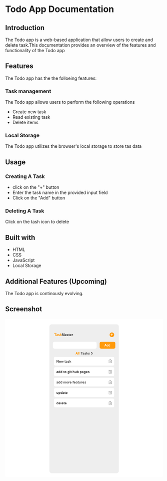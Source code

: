 # Todo App Documentation

## Introduction

The Todo app is a web-based application that allow users to create and delete task.This documentation provides an overview of the features and functionality of the Todo app

## Features

The Todo app has the the folloeing features:

### Task management

The Todo app allows users to perform the following operations

- Create new task
- Read existing task
- Delete items

### Local Storage

The Todo app utilizes the browser's local storage to store tas data

## Usage

### Creating A Task

- click on the "+" button
- Enter the task name in the provided input field
- Click on the "Add" button

### Deleting A Task

Click on the tash icon to delete

## Built with

- HTML
- CSS
- JavaScript
- Local Storage

## Additional Features (Upcoming)

The Todo app is continously evolving.

## Screenshot
![User Interface](./screenshot/interface.png)
